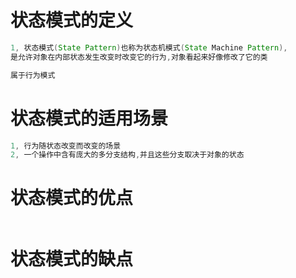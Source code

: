 # 状态模式的定义
```java
1, 状态模式(State Pattern)也称为状态机模式(State Machine Pattern),
是允许对象在内部状态发生改变时改变它的行为,对象看起来好像修改了它的类

属于行为模式
```

# 状态模式的适用场景
```java
1, 行为随状态改变而改变的场景
2, 一个操作中含有庞大的多分支结构,并且这些分支取决于对象的状态
```

# 状态模式的优点
```java

```


# 状态模式的缺点
```java

```